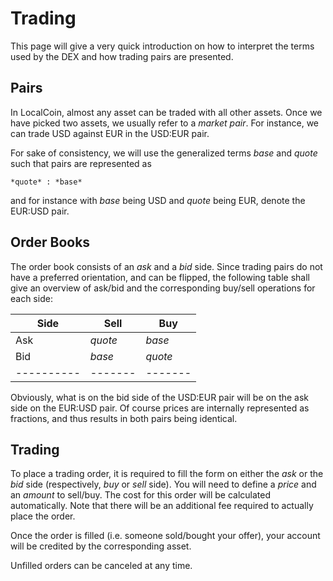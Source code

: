 # Trading

This page will give a very quick introduction on how to interpret the terms used
by the DEX and how trading pairs are presented.

## Pairs

In LocalCoin, almost any asset can be traded with all other assets. Once we have
picked two assets, we usually refer to a *market pair*. For instance, we can
trade USD against EUR in the USD:EUR pair.

For sake of consistency, we will use the generalized terms *base* and *quote*
such that pairs are represented as

    *quote* : *base*

and for instance with *base* being USD and *quote* being EUR, denote the EUR:USD
pair.

## Order Books

The order book consists of an *ask* and a *bid* side. Since trading pairs do not
have a preferred orientation, and can be flipped, the following table shall give
an overview of ask/bid and the corresponding buy/sell operations for each side:

| Side       | Sell    | Buy     | 
| ---------- | ------- | ------- |
| Ask        | *quote* | *base*  |
| Bid        | *base*  | *quote* |
| ---------- | ------- | ------- |

Obviously, what is on the bid side of the USD:EUR pair will be on the ask side
on the EUR:USD pair. Of course prices are internally represented as fractions,
and thus results in both pairs being identical.

## Trading

To place a trading order, it is required to fill the form on either the *ask* or
the *bid* side (respectively, *buy* or *sell* side). You will need to define
a *price* and an *amount* to sell/buy. The cost for this order will be
calculated automatically. Note that there will be an additional fee required to
actually place the order.

Once the order is filled (i.e. someone sold/bought your offer), your account
will be credited by the corresponding asset.

Unfilled orders can be canceled at any time.
